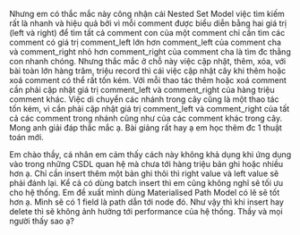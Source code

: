 Nhưng em có thắc mắc này công nhận cái Nested Set Model việc tìm kiếm rất là nhanh và hiệu quả bởi vì  mỗi comment được biểu diễn bằng hai giá trị (left và right) để tìm tất cả comment con của một comment chỉ cần tìm các comment có giá trị comment_left lớn hơn comment_left của comment cha và comment_right nhỏ hơn comment_right của comment cha là tìm đc thằng con nhanh chóng. Nhưng thắc mắc ở chỗ này việc cập nhật, thêm, xóa, với bài toàn lớn hàng trăm, triệu record thì cái việc cập nhật cây khi thêm hoặc xoá comment có thể rất tốn kém. Với mỗi thao tác thêm hoặc xoá comment  cần phải cập nhật giá trị comment_left và comment_right của hàng triệu comment khác. Việc di chuyển các nhánh trong cây cũng là một thao tác tốn kém, vì  cần phải cập nhật giá trị comment_left và comment_right của tất cả các comment trong nhánh cũng như của các comment khác trong cây. Mong anh giải đáp thắc mắc ạ. Bài giảng rất hay ạ em học thêm đc 1 thuật toán mới.


Em chào thầy, cá nhân em cảm thấy cách này không khả dụng khi ứng dụng vào trong những CSDL quan hệ mà chưa tới hàng triệu bản ghi hoặc nhiều hơn ạ. Chỉ cần insert thêm một bản ghi thôi thì right value và left value sẽ phải đánh lại. Kể cả có dùng batch insert thì em cũng không nghĩ sẽ tối ưu cho hệ thống. Em đề xuất mình dùng Materialised Path Model có lẽ sẽ tốt hơn ạ. Mình sẽ có 1 field là path dẫn tới node đó. Như vậy thì khi insert hay delete thì sẽ không ảnh hưởng tới performance của hệ thống. Thầy và mọi người thấy sao ạ?


